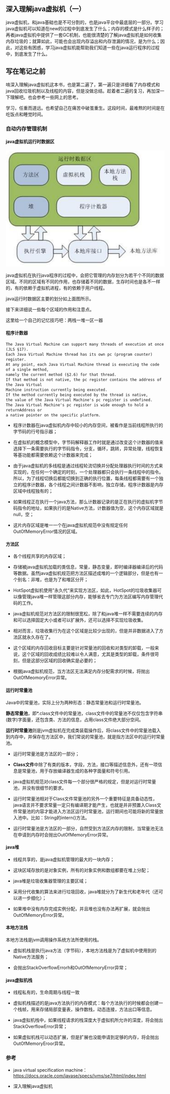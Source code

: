 ## 深入理解java虚拟机（一）

java虚拟机，和java基础也是不可分割的，也是java平台中最底层的一部分。学习java虚拟机可以知道在new的过程中到底发生了什么；内存的模式是什么样子的；再者java虚拟机中提供了一套GC机制，也能很清楚的了解java虚拟机是如何收集内存垃圾的；就算如此，可能也会出现内存溢出和内存泄漏的情况，是为什么；因此，对这些有困惑，学习java虚拟机能帮助我们知道一些在java运行程序的过程中，到底发生了什么。

## 写在笔记之前

啃深入理解java虚拟机这本书，也是第二遍了，第一遍只是详细看了内存模式和java回收垃圾机制以及线程的内容，但是没做总结。趁着者二遍的复习，再加深一下理解吧。也会参考一些网上的思考。

学习，任重而道远。也希望自己在痛苦中破茧重生。这段时间，最难熬的时间是在吃饭点和睡觉时间。

### 自动内存管理机制

#### java虚拟机运行时数据区

![](/img/java_jvm_1.png)

java虚拟机在执行java程序的过程中，会把它管理的内存划分为若干个不同的数据区域。不同的区域有不同的作用，也存储着不同的数据，生存时间也是各不一样的，有的依赖于虚拟机进程，有的依赖于用户线程。

java运行时数据区主要的划分如上面图所示。

接下来详细说一些每个区域的作用和注意点。

这里给一个自己的记忆技巧吧：两栈一堆一区一器

#### 程序计数器

```
The Java Virtual Machine can support many threads of execution at once (JLS §17).
Each Java Virtual Machine thread has its own pc (program counter) register.
At any point, each Java Virtual Machine thread is executing the code of a single method, 
namely the current method (§2.6) for that thread.
If that method is not native, the pc register contains the address of the Java Virtual
Machine instruction currently being executed.
If the method currently being executed by the thread is native, 
the value of the Java Virtual Machine's pc register is undefined.
The Java Virtual Machine's pc register is wide enough to hold a returnAddress or
a native pointer on the specific platform.
```

- 程序计数器在java虚拟机内存中较小的内存空间，被看作是当前线程所执行的字节码的行号指示器；

- 在虚拟机的概念模型中，字节码解释器工作时就是通过改变这个计数器的值来选择下一条需要执行的字节码指令，分支，循环，跳转，异常处理，线程恢复等基功能都需要依赖这个计数器来完成；

- 由于java虚拟机的多线程是通过线程轮流切换并分配处理器执行时间的方式来实现的，在任何一个确定的时刻，一个处理器都只会执行一条线程中的指令。所以，为了线程切换后都能切换到正确的执行位置，每条线程都需要有一个独立的程序计数器，各个线程之间计数器不影响，独立存储，程序计数器是内存区域中线程独有的；

- 如果线程正在执行一个java方法，那么计数器记录的是正在执行的虚拟机字节码指令的地址，如果执行的是Native方法，计数器值为空，这个内存区域就是null，空；

- 这片内存区域是唯一一个在java虚拟机规范中没有规定任何OutOfMemoryError情况的区域。

#### 方法区

- 各个线程共享的内存区域；

- 存储被java虚拟机加载的类信息，常量，静态变量，即时编译器编译后的代码等数据。虽然java虚拟机规范把方法区描述成堆的一个逻辑部分，但是也有一个别名：非堆，也是为了和堆区分开；

- HotSpot虚拟机使用”永久代“来实现方法区，如此，HotSpot的垃圾收集器可以像管理java堆一样管理这部分内存，能够省去专门为方法区编写内存管理代码的工作。

- java虚拟机规范对方法区的限制很宽松，除了和java堆一样不需要连续的内存和可以选择固定大小或者可以扩展外，还可以选择不实现垃圾收集。

- 相对而言，垃圾收集行为在这个区域是比较少出现的，但是并非数据进入了方法区就永久存在了。

- 这个区域的内存回收目标主要是针对常量池的回收和对类型的卸载，一般来说，这个区域的回收成绩比较难以令人满意，尤其是类型的卸载，条件很苛刻，但是这部分区域的回收确实是必要的；

- 根据java虚拟机规范，当方法区无法满足内存分配需求的时候，将抛出OutOfMeomoryError异常。

#### 运行时常量池

Java中的常量池，实际上分为两种形态：静态常量池和运行时常量池。

**静态常量池**，即*.class文件中的常量池，class文件中的常量池不仅仅包含字符串(数字)字面量，还包含类、方法的信息，占用class文件绝大部分空间。

**运行时常量池**则是jvm虚拟机在完成类装载操作后，将class文件中的常量池载入到内存中，并保存在方法区中，我们常说的常量池，就是指方法区中的运行时常量池。

- 运行时常量池是方法区的一部分；

- **Class文件**中除了有类的版本，字段，方法，接口等描述信息外，还有一项信息是常量池，用于存放编译器生成的各种字面量和符号引用。

- java虚拟机规范对class文件每一个部分很严格的规定，但是对运行时常量池，并没有很细节的要求。

- 运行时常量池相对于Class文件常量池的另外一个重要特征是具备动态性，java语言并不要求常量一定只有编译期才能产生，也就是并非预置入Class文件常量池的内容才能进入方法区运行时常量池，运行期间也可能将新的常量放入池中。比如：String的intern()方法。

- 运行时常量池是方法区的一部分，自然受到方法区内存的限制，当常量池无法在申请到内存时会抛出OutOfMemoryError异常。

#### java堆

- 线程共享的，是java虚拟机管理的最大的一块内存；

- 这块区域存放的是对象实例，所有的对象实例和数组都要在堆上分配；

- java堆是垃圾收集器管理的主要区域；

- 采用分代收集的算法来进行垃圾回收，java堆就分为了新生代和老年代（还可以进一步细化）；

- 如果堆中没有内存完成实例分配，并且堆也没有办法再扩展，就会抛出OutOfMemoryError异常。

#### 本地方法栈

本地方法栈是jvm调用操作系统方法所使用的栈。

- 虚拟机栈是执行java方法（字节码），本地方法栈是为了虚拟机中使用到的Native方法服务；

- 会抛出StackOverflowErrorh和OutOfMemoryError异常；

#### java虚拟机栈

- 线程私有的，生命周期与线程一致

- 虚拟机栈描述的是java方法执行的内存模式：每个方法执行的时候都会创建一个栈帧，用来存储局部变量表，操作数栈，动态连接，方法出口等信息。

- java虚拟机栈中，如果线程请求的栈深度大于虚拟机所允许的深度，将会抛出StackOverflowError异常；

- 如果虚拟机栈可以动态扩展，但是扩展也没能申请到足够的内存，将会抛出OutOfMemoryEroor异常。

### 参考

- java virtual specification machine： https://docs.oracle.com/javase/specs/jvms/se7/html/index.html

- 深入理解java虚拟机
